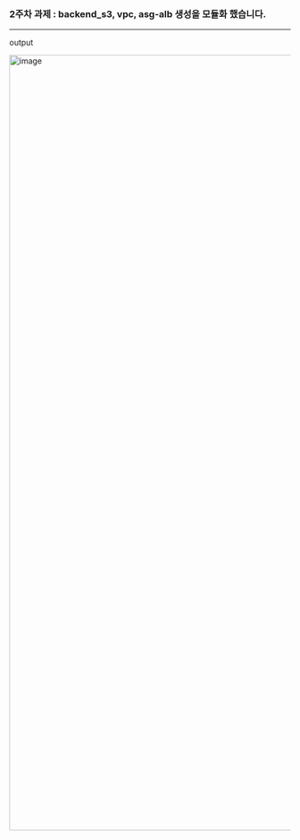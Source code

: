### 2주차 과제 : backend_s3, vpc, asg-alb 생성을 모듈화 했습니다.

----
output

<img width="1387" alt="image" src="https://user-images.githubusercontent.com/36907071/198026647-67a21451-f4df-4f5e-a4e1-f662e37e7d43.png">
